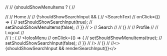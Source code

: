 // <HeaderLinkMobileDiv>
// {shouldShowMenuItems ? (
// <div className="flex items-center">
// <HomeLink to="/" path={path}>
// Home
// </HomeLink>
// {!shouldShowSearchInput && (
// <SearchText
// onClick={() => {
// setShouldShowSearchInput(true);
// setShouldShowMenuItems(false);
// }}
// >
// Search
// </SearchText>
// )}
// <ProfileLink to="/my-profile" path={path}>
// Profile
// </ProfileLink>
// <LogoutButton onClick={onClickLogout}>Logout</LogoutButton>
// </div>
// ) : (
// <IoIosMenu
// onClick={() => {
// setShouldShowMenuItems(true);
// setShouldShowSearchInput(false);
// }}
// />
// )}
// </HeaderLinkMobileDiv>
//<>{shouldShowSearchInput && renderSearchInput()}</>

